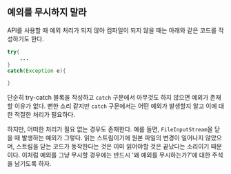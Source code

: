 ## 예외를 무시하지 말라  

API를 사용할 때 예외 처리가 되지 않아 컴파일이 되지 않을 때는 아래와 같은 코드를 작성하기도 한다. 

``` java
try{
	...
}
catch(Exception e){

}
```

단순히 try-catch 블록을 작성하고 ```catch``` 구문에서 아무것도 하지 않으면 예외가 존재할 이유가 없다. 
뻔한 소리 같지만 ```catch``` 구문에서는 어떤 예외가 발생할지 알고 이에 대한 적절한 처리가 필요하다. 

하지만, 어떠한 처리가 필요 없는 경우도 존재한다. 예를 들면, ```FileInputStream```을 닫을 때 발생하는 예외가 그렇다. 읽는 스트림이기에 원본 파일의 변경이 일어나지 않았으며, 스트림을 닫는 코드가 동작한다는 것은 이미 읽어야할 것은 끝났다는 소리이기 때문이다. 이처럼 예외를 그냥 무시할 경우에는 반드시 '왜 예외를 무시하는가?'에 대한 주석을 남기도록 하자. 